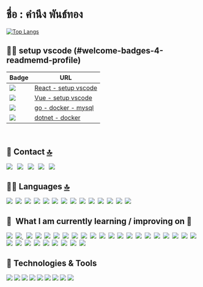 #       ชื่อ : คำนึง พันธ์ทอง
      
<!--START_SECTION:waka-->

<!--END_SECTION:waka-->
  

<!--
**sing3demons/sing3demons** is a ✨ _special_ ✨ repository because its `README.md` (this file) appears on your GitHub profile.

-->

[![Top Langs](https://github-readme-stats.vercel.app/api/top-langs/?username=sing3demons&langs_count=26&layout=compact&title_color=ffffff&text_color=c9cacc&icon_color=2bbc8a&bg_color=1d1f21)](https://github.com/sing3demons/sing3demons)




## 👩‍💻 setup vscode (#welcome-badges-4-readmemd-profile)

Badge | URL
------------ | -------------
<img src="https://img.shields.io/badge/React-20232A?style=for-the-badge&logo=react&logoColor=61DAFB" /> | <a href="https://github.com/sing3demons/vscode-react/blob/main/README.md"> React - setup vscode </a> 
<img src="https://img.shields.io/badge/Vue.js-35495E?style=for-the-badge&logo=vue-dot-js&logoColor=4FC08D" /> | <a href="https://github.com/sing3demons/vscode-vue/blob/main/README.md">Vue - setup vscode</a>
 <a href="https://github.com/sing3demons/awesome-go"> <img src="https://img.shields.io/badge/Go-00ADD8?style=for-the-badge&logo=go&logoColor=white" /> </a> | <a href="https://github.com/sing3demons/go-docker-mysql/blob/main/README.md">go - docker - mysql</a>
<img src="https://img.shields.io/badge/.NET-5C2D91?style=for-the-badge&logo=dot-net&logoColor=white" /> | <a href="https://github.com/sing3demons/dotnet-setup/blob/main/README.md">dotnet - docker</a>

<br/>



## 📱 Contact [🔝](#welcome-badges-4-readmemd-profile)

[<img src="https://img.shields.io/badge/Line-00C300?style=for-the-badge&logo=line&logoColor=white" />](https://stackoverflow.com/users/10927329/valentin-briand)
&nbsp;
[<img src="https://img.shields.io/badge/Telegram-2CA5E0?style=for-the-badge&logo=telegram&logoColor=white" />](https://stackoverflow.com/users/10927329/valentin-briand)
&nbsp;
[<img src="https://img.shields.io/badge/Gmail-D14836?style=for-the-badge&logo=gmail&logoColor=white" />](https://mail.google.com/mail/u/0/?ogbl#inbox)
&nbsp;
[<img src="https://img.shields.io/badge/Messenger-00B2FF?style=for-the-badge&logo=messenger&logoColor=white" />](https://stackoverflow.com/users/10927329/valentin-briand)
&nbsp;
[<img src="https://img.shields.io/badge/Microsoft_Outlook-0078D4?style=for-the-badge&logo=microsoft-outlook&logoColor=white" />](https://stackoverflow.com/users/10927329/valentin-briand)
&nbsp;



## 👩‍💻 Languages [🔝](#welcome-badges-4-readmemd-profile)


[<img src="https://img.shields.io/badge/Python-3776AB?style=for-the-badge&logo=python&logoColor=white" />](https://github.com/sing3demons)&nbsp;
[<img src="https://img.shields.io/badge/HTML-239120?style=for-the-badge&logo=html5&logoColor=white" />](https://github.com/sing3demons)&nbsp;
[<img src="https://img.shields.io/badge/HTML5-E34F26?style=for-the-badge&logo=html5&logoColor=white" />](https://github.com/sing3demons)&nbsp;
[<img src="https://img.shields.io/badge/CSS-239120?style=for-the-badge&logo=css3&logoColor=white" />](https://github.com/sing3demons)&nbsp;
[<img src="https://img.shields.io/badge/CSS3-1572B6?style=for-the-badge&logo=css3&logoColor=white" />](https://github.com/sing3demons)&nbsp;
[<img src="https://img.shields.io/badge/JavaScript-F7DF1E?style=for-the-badge&logo=javascript&logoColor=black" />](https://github.com/sing3demons)&nbsp;
[<img src="https://img.shields.io/badge/JavaScript-323330?style=for-the-badge&logo=javascript&logoColor=F7DF1E" />](https://github.com/sing3demons)&nbsp;
[<img src="https://img.shields.io/badge/TypeScript-007ACC?style=for-the-badge&logo=typescript&logoColor=white" />](https://github.com/sing3demons)&nbsp;
[<img src="https://img.shields.io/badge/C-00599C?style=for-the-badge&logo=c&logoColor=white" />](https://github.com/sing3demons)&nbsp;
[<img src="https://img.shields.io/badge/C%23-239120?style=for-the-badge&logo=c-sharp&logoColor=white" />](https://github.com/sing3demons)&nbsp;
[<img src="https://img.shields.io/badge/Java-ED8B00?style=for-the-badge&logo=java&logoColor=white" />](https://github.com/sing3demons)&nbsp;
[<img src="https://img.shields.io/badge/Kotlin-0095D5?style=for-the-badge&logo=kotlin&logoColor=white" />](https://github.com/sing3demons)&nbsp;
[<img src="https://img.shields.io/badge/Go-00ADD8?style=for-the-badge&logo=go&logoColor=white" />](https://github.com/LeCoupa/awesome-cheatsheets/blob/master/languages/golang.md)&nbsp;
[<img src="https://img.shields.io/badge/Dart-0175C2?style=for-the-badge&logo=dart&logoColor=white" />](https://github.com/sing3demons)&nbsp;


## 📖  What I am currently learning / improving on 🚀 

[<img src="https://img.shields.io/badge/Node.js-43853D?style=for-the-badge&logo=node-dot-js&logoColor=white" />](https://github.com/sing3demons)&nbsp;
[<img src="https://img.shields.io/badge/npm-CB3837?style=for-the-badge&logo=npm&logoColor=white"/> ](https://github.com/sing3demons)&nbsp;
[<img src="https://img.shields.io/badge/Yarn-2C8EBB?style=for-the-badge&logo=yarn&logoColor=white"/>](https://github.com/sing3demons)&nbsp;
[<img src="https://img.shields.io/badge/Express.js-000000?style=for-the-badge&logo=express&logoColor=white"/>](https://github.com/sing3demons)&nbsp;
[<img src="https://img.shields.io/badge/.NET-5C2D91?style=for-the-badge&logo=dot-net&logoColor=white" />](https://github.com/sing3demons)&nbsp;
[<img src="https://img.shields.io/badge/NuGet-004880?style=for-the-badge&logo=nuget&logoColor=white"/>](https://github.com/sing3demons)&nbsp;
[<img src="https://img.shields.io/badge/React-20232A?style=for-the-badge&logo=react&logoColor=61DAFB" />](https://github.com/sing3demons)&nbsp;
[<img src="https://img.shields.io/badge/Vue.js-35495E?style=for-the-badge&logo=vue-dot-js&logoColor=4FC08D" />](https://github.com/sing3demons)&nbsp;
[<img src="https://img.shields.io/badge/Bootstrap-563D7C?style=for-the-badge&logo=bootstrap&logoColor=white" />](https://github.com/sing3demons)&nbsp;
[<img src="https://img.shields.io/badge/Material--UI-0081CB?style=for-the-badge&logo=material-ui&logoColor=white" />](https://github.com/sing3demons)&nbsp;
[<img src="https://img.shields.io/badge/Redux-593D88?style=for-the-badge&logo=redux&logoColor=white" />](https://github.com/sing3demons)&nbsp;
[<img src="https://img.shields.io/badge/React_Router-CA4245?style=for-the-badge&logo=react-router&logoColor=white" />](https://github.com/sing3demons)&nbsp;
[<img src="https://img.shields.io/badge/Django-092E20?style=for-the-badge&logo=django&logoColor=white" />](https://github.com/sing3demons)&nbsp;
[<img src="https://img.shields.io/badge/DJANGO-REST-ff1709?style=for-the-badge&logo=django&logoColor=white&color=ff1709&labelColor=gray" />](https://github.com/sing3demons)&nbsp;
[<img src="https://img.shields.io/badge/fastapi-109989?style=for-the-badge&logo=FASTAPI&logoColor=white" />](https://github.com/sing3demons)&nbsp;
[<img src="https://img.shields.io/badge/Spring-6DB33F?style=for-the-badge&logo=spring&logoColor=white" />](https://github.com/sing3demons)&nbsp;
[<img src="https://img.shields.io/badge/Heroku-430098?style=for-the-badge&logo=heroku&logoColor=white" />](https://github.com/sing3demons)&nbsp;
[<img src="https://img.shields.io/badge/Microsoft-666666?style=for-the-badge&logo=microsoft&logoColor=white" />](https://github.com/sing3demons)&nbsp;
[<img src="https://img.shields.io/badge/Docker-2CA5E0?style=for-the-badge&logo=docker&logoColor=white"/>](https://github.com/sing3demons)&nbsp;
[<img src="https://img.shields.io/badge/nuxt.js-00C58E?style=for-the-badge&logo=nuxt-dot-js&logoColor=white"/>](https://github.com/sing3demons)&nbsp;
[<img src="https://img.shields.io/badge/next.js-000000?style=for-the-badge&logo=next-dot-js&logoColor=white"/>](https://github.com/sing3demons)&nbsp;
[<img src="https://img.shields.io/badge/firebase-ffca28?style=for-the-badge&logo=firebase&logoColor=black"/>](https://github.com/sing3demons)&nbsp;
[<img src="https://img.shields.io/badge/Git-F05032?style=for-the-badge&logo=git&logoColor=white"/>](https://github.com/sing3demons)&nbsp;
[<img src="https://img.shields.io/badge/Postman-FF6C37?style=for-the-badge&logo=Postman&logoColor=white"/>](https://github.com/sing3demons)&nbsp;
[<img src="https://img.shields.io/badge/Insomnia-5849be?style=for-the-badge&logo=Insomnia&logoColor=white"/>](https://github.com/sing3demons)&nbsp;
[<img src="https://img.shields.io/badge/PowerShell-5391FE?style=for-the-badge&logo=PowerShell&logoColor=white"/>](https://github.com/sing3demons)&nbsp;
[<img src="https://img.shields.io/badge/Nginx-009639?style=for-the-badge&logo=nginx&logoColor=white"/>](https://github.com/sing3demons)&nbsp;
[<img src="https://img.shields.io/badge/Apache_Kafka-231F20?style=for-the-badge&logo=apache-kafka&logoColor=white"/>](https://github.com/sing3demons)&nbsp;
[<img src="https://img.shields.io/badge/ChartJS-FF6384?style=for-the-badge&logo=chart-dot-js&logoColor=white"/>](https://github.com/sing3demons)&nbsp;
[<img src="https://img.shields.io/badge/Flutter-02569B?style=for-the-badge&logo=flutter&logoColor=white" />](https://github.com/sing3demons)&nbsp;


## 🔧 Technologies & Tools

![](https://img.shields.io/badge/OS-Linux-informational?style=flat&logo=linux&logoColor=white&color=6aa6f8)
![](https://img.shields.io/badge/Editor-VS_Code-informational?style=flat&logo=visual-studio-code&logoColor=white&color=6aa6f8)
![](https://img.shields.io/badge/Code-Python-informational?style=flat&logo=python&logoColor=white&color=6aa6f8)
![](https://img.shields.io/badge/Code-JavaScript-informational?style=flat&logo=javascript&logoColor=white&color=6aa6f8)
![](https://img.shields.io/badge/Code-Golang-informational?style=flat&logo=go&logoColor=white&color=6aa6f8)
![](https://img.shields.io/badge/Code-React-informational?style=flat&logo=react&logoColor=white&color=6aa6f8)
![](https://img.shields.io/badge/Shell-Bash-informational?style=flat&logo=gnu-bash&logoColor=white&color=6aa6f8)
![](https://img.shields.io/badge/Tools-PostgreSQL-informational?style=flat&logo=postgresql&logoColor=white&color=6aa6f8)
![](https://img.shields.io/badge/Tools-Docker-informational?style=flat&logo=docker&logoColor=white&color=6aa6f8)


